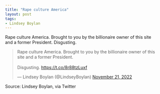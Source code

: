 ```yaml
---
title: "Rape culture America"
layout: post
tags:
- Lindsey Boylan
---
```


Rape culture America. Brought to you by the billionaire owner of this site and a former President. Disgusting.

<blockquote class="twitter-tweet"><p lang="en" dir="ltr">Rape culture America. Brought to you by the billionaire owner of this site and a former President. <br><br>Disgusting. <a href="https://t.co/8r88tzLuxf">https://t.co/8r88tzLuxf</a></p>&mdash; Lindsey Boylan (@LindseyBoylan) <a href="https://twitter.com/LindseyBoylan/status/1594530272963596288?ref_src=twsrc%5Etfw">November 21, 2022</a></blockquote> <script async src="https://platform.twitter.com/widgets.js" charset="utf-8"></script>

Source: Lindsey Boylan, via Twitter

